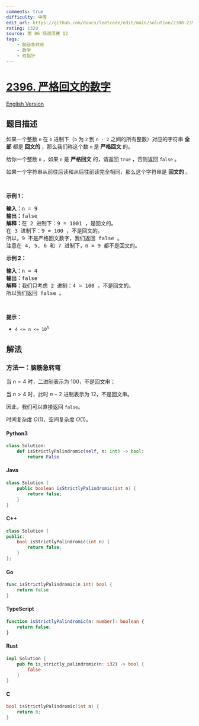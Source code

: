 ```yaml
---
comments: true
difficulty: 中等
edit_url: https://github.com/doocs/leetcode/edit/main/solution/2300-2399/2396.Strictly%20Palindromic%20Number/README.md
rating: 1328
source: 第 86 场双周赛 Q2
tags:
    - 脑筋急转弯
    - 数学
    - 双指针
---
```


<!-- problem:start -->

# [2396. 严格回文的数字](https://leetcode.cn/problems/strictly-palindromic-number)

[English Version](/solution/2300-2399/2396.Strictly%20Palindromic%20Number/README_EN.md)

## 题目描述

<!-- description:start -->

<p>如果一个整数 <code>n</code>&nbsp;在 <code>b</code>&nbsp;进制下（<code>b</code>&nbsp;为 <code>2</code>&nbsp;到 <code>n - 2</code>&nbsp;之间的所有整数）对应的字符串&nbsp;<strong>全部</strong>&nbsp;都是 <strong>回文的</strong>&nbsp;，那么我们称这个数&nbsp;<code>n</code>&nbsp;是 <strong>严格回文</strong>&nbsp;的。</p>

<p>给你一个整数&nbsp;<code>n</code>&nbsp;，如果 <code>n</code>&nbsp;是 <strong>严格回文</strong>&nbsp;的，请返回&nbsp;<code>true</code> ，否则返回<em>&nbsp;</em><code>false</code>&nbsp;。</p>

<p>如果一个字符串从前往后读和从后往前读完全相同，那么这个字符串是 <strong>回文的</strong>&nbsp;。</p>

<p>&nbsp;</p>

<p><strong>示例 1：</strong></p>

<pre><b>输入：</b>n = 9
<b>输出：</b>false
<b>解释：</b>在 2 进制下：9 = 1001 ，是回文的。
在 3 进制下：9 = 100 ，不是回文的。
所以，9 不是严格回文数字，我们返回 false 。
注意在 4, 5, 6 和 7 进制下，n = 9 都不是回文的。
</pre>

<p><strong>示例 2：</strong></p>

<pre><b>输入：</b>n = 4
<b>输出：</b>false
<b>解释：</b>我们只考虑 2 进制：4 = 100 ，不是回文的。
所以我们返回 false 。
</pre>

<p>&nbsp;</p>

<p><strong>提示：</strong></p>

<ul>
	<li><code>4 &lt;= n &lt;= 10<sup>5</sup></code></li>
</ul>

<!-- description:end -->

## 解法

<!-- solution:start -->

### 方法一：脑筋急转弯

当 $n = 4$ 时，二进制表示为 $100$，不是回文串；

当 $n \gt 4$ 时，此时 $n - 2$ 进制表示为 $12$，不是回文串。

因此，我们可以直接返回 `false`。

时间复杂度 $O(1)$，空间复杂度 $O(1)$。

<!-- tabs:start -->

#### Python3

```python
class Solution:
    def isStrictlyPalindromic(self, n: int) -> bool:
        return False
```

#### Java

```java
class Solution {
    public boolean isStrictlyPalindromic(int n) {
        return false;
    }
}
```

#### C++

```cpp
class Solution {
public:
    bool isStrictlyPalindromic(int n) {
        return false;
    }
};
```

#### Go

```go
func isStrictlyPalindromic(n int) bool {
	return false
}
```

#### TypeScript

```ts
function isStrictlyPalindromic(n: number): boolean {
    return false;
}
```

#### Rust

```rust
impl Solution {
    pub fn is_strictly_palindromic(n: i32) -> bool {
        false
    }
}
```

#### C

```c
bool isStrictlyPalindromic(int n) {
    return 0;
}
```

<!-- tabs:end -->

<!-- solution:end -->

<!-- problem:end -->
